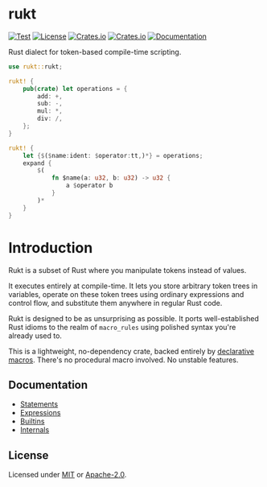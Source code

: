 # rukt

[![Test](https://github.com/vberlier/rukt/actions/workflows/test.yml/badge.svg)](https://github.com/vberlier/rukt/actions/workflows/test.yml)
[![License](https://img.shields.io/crates/l/rukt)](https://github.com/vberlier/rukt/blob/main/LICENSE-MIT)
[![Crates.io](https://img.shields.io/crates/v/rukt.svg)](https://crates.io/crates/rukt)
[![Crates.io](https://img.shields.io/crates/d/rukt.svg)](https://crates.io/crates/rukt)
[![Documentation](https://docs.rs/rukt/badge.svg)](https://docs.rs/rukt)

Rust dialect for token-based compile-time scripting.

```rust
use rukt::rukt;

rukt! {
    pub(crate) let operations = {
        add: +,
        sub: -,
        mul: *,
        div: /,
    };
}

rukt! {
    let {$($name:ident: $operator:tt,)*} = operations;
    expand {
        $(
            fn $name(a: u32, b: u32) -> u32 {
                a $operator b
            }
        )*
    }
}
```

# Introduction

Rukt is a subset of Rust where you manipulate tokens instead of values.

It executes entirely at compile-time. It lets you store arbitrary token trees in variables, operate on these token trees using ordinary expressions and control flow, and substitute them anywhere in regular Rust code.

Rukt is designed to be as unsurprising as possible. It ports well-established Rust idioms to the realm of `macro_rules` using polished syntax you're already used to.

This is a lightweight, no-dependency crate, backed entirely by [declarative macros](https://doc.rust-lang.org/reference/macros-by-example.html). There's no procedural macro involved. No unstable features.

## Documentation

- [Statements](https://docs.rs/rukt/latest/rukt/eval/macro.block.html)
- [Expressions](https://docs.rs/rukt/latest/rukt/eval/macro.expression.html)
- [Builtins](https://docs.rs/rukt/latest/rukt/builtins/index.html)
- [Internals](https://docs.rs/rukt/latest/rukt/eval/index.html)

## License

Licensed under [MIT](https://github.com/vberlier/rukt/blob/main/LICENSE-MIT) or [Apache-2.0](https://github.com/vberlier/rukt/blob/main/LICENSE-APACHE).
